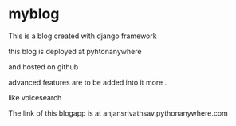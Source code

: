 # myblog
This is a blog created with django framework 

this blog is deployed at pyhtonanywhere

and hosted on github

advanced features are to be added into it more .

like voicesearch

The link of this blogapp is at  anjansrivathsav.pythonanywhere.com





